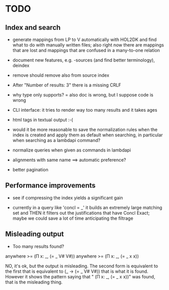 TODO
====

Index and search
----------------

* generate mappings from LP to V automatically with HOL2DK and find
  what to do with manually written files; also right now there are
  mappings that are lost and mappings that are confused in a many-to-one
  relation

* document new features, e.g. -sources (and find better
  terminology), deindex

* remove should remove also from source index

* After "Number of results: 3" there is a missing CRLF

* why type only supports? =
  also doc is wrong, but I suppose code is wrong

* CLI interface: it tries to render way too many results
  and it takes ages

* html tags in textual output :-(

* would it be more reasonable to save the normalization rules
  when the index is created and apply them as default when searching,
  in particular when searching as a lambdapi command?

* normalize queries when given as commands in lambdapi

* alignments with same name ==> automatic preference?

* better pagination

Performance improvements
------------------------

* see if compressing the index yields a significant gain

* currently in a query like 'concl = _' it builds an extremely large matching set
  and THEN it filters out the justifications that have Concl Exact; maybe we
  could save a lot of time anticipating the filtrage

Misleading output
-----------------

+ Too many results found?

anywhere >= (Π x: _, (= _ V# V#))
anywhere >= (Π x: _, (= _ x x))

NO, it's ok, but the output is misleading. The second form is equivalent
to the first that is equivalent to  (_ -> (= _ V# V#)) that is what it is
found. However it shows the pattern saying that " (Π x: _, (= _ x x))" was
found, that is the misleading thing.

